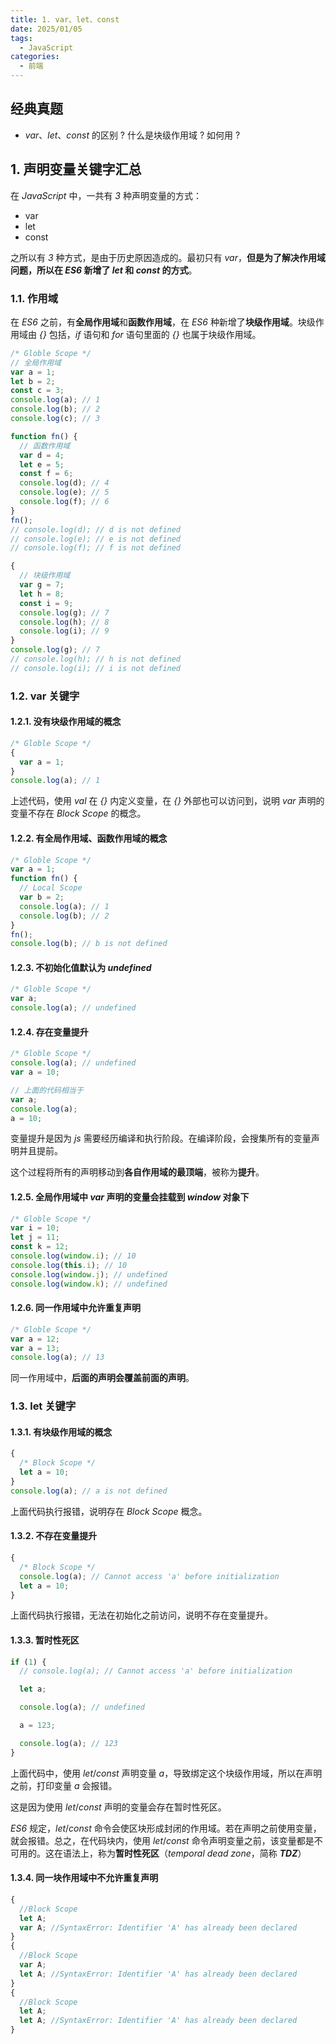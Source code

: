 ```yaml
---
title: 1. var、let、const
date: 2025/01/05
tags:
  - JavaScript
categories:
  - 前端
---
```


## 经典真题

- _var_、_let_、_const_ 的区别 ? 什么是块级作用域 ? 如何用 ?

## 1. 声明变量关键字汇总

在 _JavaScript_ 中，一共有 _3_ 种声明变量的方式：

- var
- let
- const

之所以有 _3_ 种方式，是由于历史原因造成的。最初只有 _var_，**但是为了解决作用域问题，所以在 _ES6_ 新增了 _let_ 和 _const_ 的方式**。

### 1.1. 作用域

在 _ES6_ 之前，有**全局作用域**和**函数作用域**，在 _ES6_ 种新增了**块级作用域**。块级作用域由 _{}_ 包括，_if_ 语句和 _for_ 语句里面的 _{}_ 也属于块级作用域。

```javascript
/* Globle Scope */
// 全局作用域
var a = 1;
let b = 2;
const c = 3;
console.log(a); // 1
console.log(b); // 2
console.log(c); // 3

function fn() {
  // 函数作用域
  var d = 4;
  let e = 5;
  const f = 6;
  console.log(d); // 4
  console.log(e); // 5
  console.log(f); // 6
}
fn();
// console.log(d); // d is not defined
// console.log(e); // e is not defined
// console.log(f); // f is not defined

{
  // 块级作用域
  var g = 7;
  let h = 8;
  const i = 9;
  console.log(g); // 7
  console.log(h); // 8
  console.log(i); // 9
}
console.log(g); // 7
// console.log(h); // h is not defined
// console.log(i); // i is not defined
```

### 1.2. var 关键字

#### 1.2.1. 没有块级作用域的概念

```javascript
/* Globle Scope */
{
  var a = 1;
}
console.log(a); // 1
```

上述代码，使用 _val_ 在 _{}_ 内定义变量，在 _{}_ 外部也可以访问到，说明 _var_ 声明的变量不存在 _Block Scope_ 的概念。

#### 1.2.2. 有全局作用域、函数作用域的概念

```javascript
/* Globle Scope */
var a = 1;
function fn() {
  // Local Scope
  var b = 2;
  console.log(a); // 1
  console.log(b); // 2
}
fn();
console.log(b); // b is not defined
```

#### 1.2.3. 不初始化值默认为 _undefined_

```javascript
/* Globle Scope */
var a;
console.log(a); // undefined
```

#### 1.2.4. 存在变量提升

```javascript
/* Globle Scope */
console.log(a); // undefined
var a = 10;

// 上面的代码相当于
var a;
console.log(a);
a = 10;
```

变量提升是因为 _js_ 需要经历编译和执行阶段。在编译阶段，会搜集所有的变量声明并且提前。

这个过程将所有的声明移动到**各自作用域的最顶端**，被称为**提升**。

#### 1.2.5. 全局作用域中 _var_ 声明的变量会挂载到 _window_ 对象下

```javascript
/* Globle Scope */
var i = 10;
let j = 11;
const k = 12;
console.log(window.i); // 10
console.log(this.i); // 10
console.log(window.j); // undefined
console.log(window.k); // undefined
```

#### 1.2.6. 同一作用域中允许重复声明

```javascript
/* Globle Scope */
var a = 12;
var a = 13;
console.log(a); // 13
```

同一作用域中，**后面的声明会覆盖前面的声明**。

### 1.3. let 关键字

#### 1.3.1. 有块级作用域的概念

```javascript
{
  /* Block Scope */
  let a = 10;
}
console.log(a); // a is not defined
```

上面代码执行报错，说明存在 _Block Scope_ 概念。

#### 1.3.2. 不存在变量提升

```javascript
{
  /* Block Scope */
  console.log(a); // Cannot access 'a' before initialization
  let a = 10;
}
```

上面代码执行报错，无法在初始化之前访问，说明不存在变量提升。

#### 1.3.3. 暂时性死区

```javascript
if (1) {
  // console.log(a); // Cannot access 'a' before initialization

  let a;

  console.log(a); // undefined

  a = 123;

  console.log(a); // 123
}
```

上面代码中，使用 _let_/_const_ 声明变量 _a_，导致绑定这个块级作用域，所以在声明之前，打印变量 _a_ 会报错。

这是因为使用 _let_/_const_ 声明的变量会存在暂时性死区。

_ES6_ 规定，_let_/_const_ 命令会使区块形成封闭的作用域。若在声明之前使用变量，就会报错。总之，在代码块内，使用 _let_/_const_ 命令声明变量之前，该变量都是不可用的。这在语法上，称为**暂时性死区**（_temporal dead zone_，简称 **_TDZ_**）

#### 1.3.4. 同一块作用域中不允许重复声明

```javascript
{
  //Block Scope
  let A;
  var A; //SyntaxError: Identifier 'A' has already been declared
}
{
  //Block Scope
  var A;
  let A; //SyntaxError: Identifier 'A' has already been declared
}
{
  //Block Scope
  let A;
  let A; //SyntaxError: Identifier 'A' has already been declared
}
```
